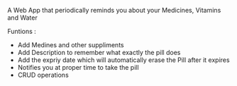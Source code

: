 A Web App that periodically reminds you about your Medicines, Vitamins and Water

Funtions : 
- Add Medines and other suppliments
- Add Description to remember what exactly the pill does
- Add the expriy date which will automatically erase the Pill after it expires
- Notifies you at proper time to take the pill
- CRUD operations
 
